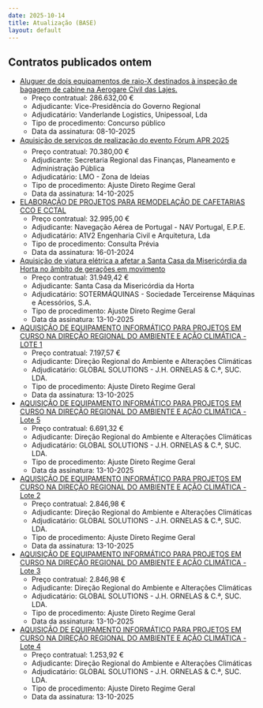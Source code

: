 ```yaml
---
date: 2025-10-14
title: Atualização (BASE)
layout: default
---
```

## Contratos publicados ontem

* [Aluguer de dois equipamentos de raio-X destinados à inspeção de bagagem de cabine na Aerogare Civil das Lajes.](https://www.base.gov.pt/Base4/pt/detalhe/?type=contratos&id=11788556)
  * Preço contratual: 286.632,00 €
  * Adjudicante: Vice-Presidência do Governo Regional
  * Adjudicatário: Vanderlande Logistics, Unipessoal, Lda 
  * Tipo de procedimento: Concurso público
  * Data da assinatura: 08-10-2025
* [Aquisição de serviços de realização do  evento Fórum APR 2025](https://www.base.gov.pt/Base4/pt/detalhe/?type=contratos&id=11788918)
  * Preço contratual: 70.380,00 €
  * Adjudicante: Secretaria Regional das Finanças, Planeamento e Administração Pública
  * Adjudicatário: LMO - Zona de Ideias
  * Tipo de procedimento: Ajuste Direto Regime Geral
  * Data da assinatura: 14-10-2025
* [ELABORAÇÃO DE PROJETOS PARA REMODELAÇÃO DE CAFETARIAS CCO E CCTAL](https://www.base.gov.pt/Base4/pt/detalhe/?type=contratos&id=11789129)
  * Preço contratual: 32.995,00 €
  * Adjudicante: Navegação Aérea de Portugal - NAV Portugal, E.P.E.
  * Adjudicatário: A1V2 Engenharia Civil e Arquitetura, Lda
  * Tipo de procedimento: Consulta Prévia
  * Data da assinatura: 16-01-2024
* [Aquisição de viatura elétrica a afetar a Santa Casa da Misericórdia da Horta no âmbito de gerações em movimento](https://www.base.gov.pt/Base4/pt/detalhe/?type=contratos&id=11789115)
  * Preço contratual: 31.949,42 €
  * Adjudicante: Santa Casa da Misericórdia da Horta
  * Adjudicatário: SOTERMÁQUINAS - Sociedade Terceirense Máquinas e Acessórios, S.A.
  * Tipo de procedimento: Ajuste Direto Regime Geral
  * Data da assinatura: 13-10-2025
* [AQUISIÇÃO DE EQUIPAMENTO INFORMÁTICO PARA PROJETOS EM CURSO NA DIREÇÃO REGIONAL DO AMBIENTE E AÇÃO CLIMÁTICA - LOTE 1](https://www.base.gov.pt/Base4/pt/detalhe/?type=contratos&id=11787935)
  * Preço contratual: 7.197,57 €
  * Adjudicante: Direção Regional do Ambiente e Alterações Climáticas
  * Adjudicatário: GLOBAL SOLUTIONS - J.H. ORNELAS & C.ª, SUC. LDA. 
  * Tipo de procedimento: Ajuste Direto Regime Geral
  * Data da assinatura: 13-10-2025
* [AQUISIÇÃO DE EQUIPAMENTO INFORMÁTICO PARA PROJETOS EM CURSO NA DIREÇÃO REGIONAL DO AMBIENTE E AÇÃO CLIMÁTICA - Lote 5](https://www.base.gov.pt/Base4/pt/detalhe/?type=contratos&id=11788054)
  * Preço contratual: 6.691,32 €
  * Adjudicante: Direção Regional do Ambiente e Alterações Climáticas
  * Adjudicatário: GLOBAL SOLUTIONS - J.H. ORNELAS & C.ª, SUC. LDA.
  * Tipo de procedimento: Ajuste Direto Regime Geral
  * Data da assinatura: 13-10-2025
* [AQUISIÇÃO DE EQUIPAMENTO INFORMÁTICO PARA PROJETOS EM CURSO NA DIREÇÃO REGIONAL DO AMBIENTE E AÇÃO CLIMÁTICA - Lote 2](https://www.base.gov.pt/Base4/pt/detalhe/?type=contratos&id=11787967)
  * Preço contratual: 2.846,98 €
  * Adjudicante: Direção Regional do Ambiente e Alterações Climáticas
  * Adjudicatário: GLOBAL SOLUTIONS - J.H. ORNELAS & C.ª, SUC. LDA.
  * Tipo de procedimento: Ajuste Direto Regime Geral
  * Data da assinatura: 13-10-2025
* [AQUISIÇÃO DE EQUIPAMENTO INFORMÁTICO PARA PROJETOS EM CURSO NA DIREÇÃO REGIONAL DO AMBIENTE E AÇÃO CLIMÁTICA - Lote 3](https://www.base.gov.pt/Base4/pt/detalhe/?type=contratos&id=11787992)
  * Preço contratual: 2.846,98 €
  * Adjudicante: Direção Regional do Ambiente e Alterações Climáticas
  * Adjudicatário: GLOBAL SOLUTIONS - J.H. ORNELAS & C.ª, SUC. LDA.
  * Tipo de procedimento: Ajuste Direto Regime Geral
  * Data da assinatura: 13-10-2025
* [AQUISIÇÃO DE EQUIPAMENTO INFORMÁTICO PARA PROJETOS EM CURSO NA DIREÇÃO REGIONAL DO AMBIENTE E AÇÃO CLIMÁTICA - Lote 4](https://www.base.gov.pt/Base4/pt/detalhe/?type=contratos&id=11788018)
  * Preço contratual: 1.253,92 €
  * Adjudicante: Direção Regional do Ambiente e Alterações Climáticas
  * Adjudicatário: GLOBAL SOLUTIONS - J.H. ORNELAS & C.ª, SUC. LDA.
  * Tipo de procedimento: Ajuste Direto Regime Geral
  * Data da assinatura: 13-10-2025

